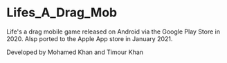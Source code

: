 # Lifes_A_Drag_Mob
Life's a drag mobile game released on Android via the Google Play Store in 2020. Alsp ported to the Apple App store in January 2021.

Developed by Mohamed Khan and Timour Khan
